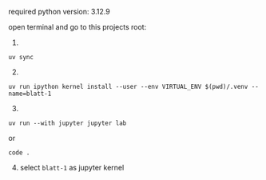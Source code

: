 required python version: 3.12.9

open terminal and go to this projects root:

1. 
```
uv sync
```

2. 
```
uv run ipython kernel install --user --env VIRTUAL_ENV $(pwd)/.venv --name=blatt-1
```

3. 
```
uv run --with jupyter jupyter lab
```

or 

```
code .
```

4. select `blatt-1` as jupyter kernel